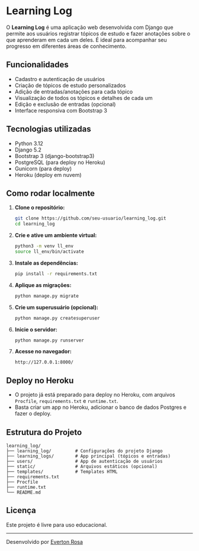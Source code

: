 # Learning Log

O **Learning Log** é uma aplicação web desenvolvida com Django que permite aos usuários registrar tópicos de estudo e fazer anotações sobre o que aprenderam em cada um deles. É ideal para acompanhar seu progresso em diferentes áreas de conhecimento.

## Funcionalidades

- Cadastro e autenticação de usuários
- Criação de tópicos de estudo personalizados
- Adição de entradas/anotações para cada tópico
- Visualização de todos os tópicos e detalhes de cada um
- Edição e exclusão de entradas (opcional)
- Interface responsiva com Bootstrap 3

## Tecnologias utilizadas

- Python 3.12
- Django 5.2
- Bootstrap 3 (django-bootstrap3)
- PostgreSQL (para deploy no Heroku)
- Gunicorn (para deploy)
- Heroku (deploy em nuvem)

## Como rodar localmente

1. **Clone o repositório:**
   ```bash
   git clone https://github.com/seu-usuario/learning_log.git
   cd learning_log
   ```

2. **Crie e ative um ambiente virtual:**
   ```bash
   python3 -m venv ll_env
   source ll_env/bin/activate
   ```

3. **Instale as dependências:**
   ```bash
   pip install -r requirements.txt
   ```

4. **Aplique as migrações:**
   ```bash
   python manage.py migrate
   ```

5. **Crie um superusuário (opcional):**
   ```bash
   python manage.py createsuperuser
   ```

6. **Inicie o servidor:**
   ```bash
   python manage.py runserver
   ```

7. **Acesse no navegador:**
   ```
   http://127.0.0.1:8000/
   ```

## Deploy no Heroku

- O projeto já está preparado para deploy no Heroku, com arquivos `Procfile`, `requirements.txt` e `runtime.txt`.
- Basta criar um app no Heroku, adicionar o banco de dados Postgres e fazer o deploy.

## Estrutura do Projeto

```
learning_log/
├── learning_log/         # Configurações do projeto Django
├── learning_logs/        # App principal (tópicos e entradas)
├── users/                # App de autenticação de usuários
├── static/               # Arquivos estáticos (opcional)
├── templates/            # Templates HTML
├── requirements.txt
├── Procfile
├── runtime.txt
└── README.md
```

## Licença

Este projeto é livre para uso educacional.

---

Desenvolvido por [Everton Rosa](https://github.com/vasilyrosa)
